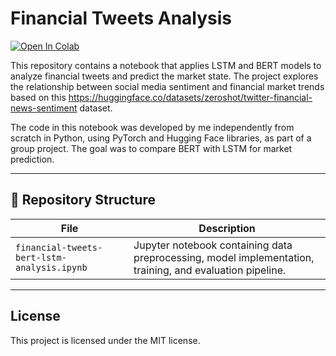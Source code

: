 # Financial Tweets Analysis
[![Open In Colab](https://colab.research.google.com/assets/colab-badge.svg)](https://colab.research.google.com/github/flerka/financial-tweets-sentiment/blob/main/financial-tweets-bert-lstm-analysis.ipynb)

This repository contains a notebook that applies LSTM and BERT models to analyze financial tweets and predict the market state. The project explores the relationship between social media sentiment and financial market trends based on this https://huggingface.co/datasets/zeroshot/twitter-financial-news-sentiment dataset.

The code in this notebook was developed by me independently from scratch in Python, using PyTorch and Hugging Face libraries, as part of a group project. The goal was to compare BERT with LSTM for market prediction.

---

## 📂 Repository Structure

| File | Description |
|------|-------------|
| `financial-tweets-bert-lstm-analysis.ipynb` | Jupyter notebook containing data preprocessing, model implementation, training, and evaluation pipeline. |

---

## License

This project is licensed under the MIT license.